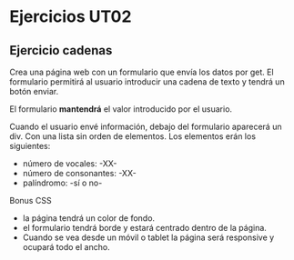 # Ejercicios UT02

## Ejercicio cadenas

Crea una página web con un formulario que envía los datos por get. El formulario permitirá al usuario introducir una cadena de texto y tendrá un botón enviar.

El formulario **mantendrá** el valor introducido por el usuario.

Cuando el usuario envé información, debajo del formulario aparecerá un div. Con una lista sin orden de elementos. Los elementos erán los siguientes:

- número de vocales: -XX-
- número de consonantes: -XX-
- palíndromo: -sí o no-

Bonus CSS
- la página tendrá un color de fondo.
- el formulario tendrá borde y estará centrado dentro de la página.
- Cuando se vea desde un móvil o tablet la página será responsive y ocupará todo el ancho.